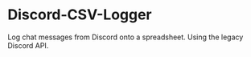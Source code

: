 # Discord-CSV-Logger
Log chat messages from Discord onto a spreadsheet. Using the legacy Discord API.
